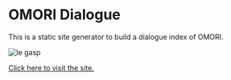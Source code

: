 # OMORI Dialogue

This is a static site generator to build a dialogue index of OMORI.

![le gasp](https://i.imgur.com/AUM1FXj.png)

[Click here to visit the site.](https://goaaats.github.io/omori/)
